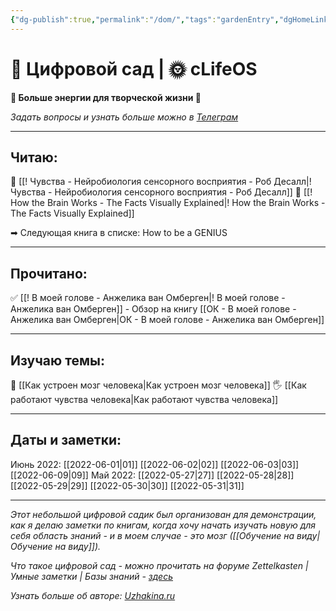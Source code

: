 ```yaml
---
{"dg-publish":true,"permalink":"/dom/","tags":"gardenEntry","dgHomeLink":true,"dgPassFrontmatter":false}
---
```



# 🌱 Цифровой сад | 🌞 cLifeOS 
**🔋 Больше энергии для творческой жизни 🎨**

*Задать вопросы и узнать больше можно в [Телеграм](https://t.me/cLifeOS)* 

---
## Читаю:
📗 [[! Чувства - Нейробиология сенсорного восприятия - Роб Десалл|! Чувства - Нейробиология сенсорного восприятия - Роб Десалл]]
📗 [[! How the Brain Works - The Facts Visually Explained|! How the Brain Works - The Facts Visually Explained]]

➡ Следующая книга в списке: How to be a GENIUS

---
## Прочитано:
✅  [[! В моей голове - Анжелика ван Омберген|! В моей голове - Анжелика ван Омберген]] 
	- Обзор на книгу [[ОК - В моей голове - Анжелика ван Омберген|ОК - В моей голове - Анжелика ван Омберген]]


---
## Изучаю темы:
🧠 [[Как устроен мозг человека|Как устроен мозг человека]]
🖐 [[Как работают чувства человека|Как работают чувства человека]]

---
## Даты и заметки:
Июнь 2022: [[2022-06-01|01]] [[2022-06-02|02]] [[2022-06-03|03]] [[2022-06-09|09]]
Май 2022: [[2022-05-27|27]] [[2022-05-28|28]] [[2022-05-29|29]] [[2022-05-30|30]] [[2022-05-31|31]] 

---
*Этот небольшой цифровой садик был организован для демонстрации, как я делаю заметки по книгам, когда хочу начать изучать новую для себя область знаний - и в моем случае - это мозг ([[Обучение на виду|Обучение на виду]]).*

*Что такое цифровой сад - можно прочитать на форуме Zettelkasten | Умные заметки | Базы знаний - [здесь](https://zttl.space/t/czifrovye-sady-kak-unikalnoe-yavlenie-sovremennogo-virtualnogo-prostranstva/349)*

*Узнать больше об авторе: [Uzhakina.ru](https://uzhakina.ru/)*
